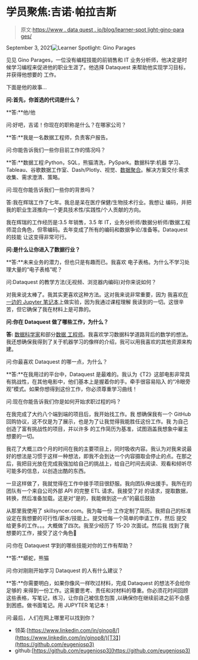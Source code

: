# 学员聚焦:吉诺·帕拉吉斯

> 原文:[https://www . data quest . io/blog/learner-spot light-gino-para ges/](https://www.dataquest.io/blog/learner-spotlight-gino-parages/)

September 3, 2021![Learner Spotlight: Gino Parages](../Images/b88a232410dd9c7ace64e666bec0d73e.png)

见见 Gino Parages，一位没有编程技能的前销售和 IT 业务分析师，他决定是时候学习编程来促进他的职业生涯了。他选择 Dataquest 来帮助他实现学习目标，并获得他想要的
工作。

下面是他的故事…

**问:首先，你首选的代词是什么？**

**答:**他/他

问:好吧，吉诺！你现在的职称是什么？在哪家公司？

**答:**我是一名数据工程师，负责客户报告。

问:你能告诉我们一些你目前工作的情况吗？

**答:**数据工程:Python，SQL，熊猫清洗，PySpark。数据科学:机器
学习、Tableau、谷歌数据工作室、Dash/Plotly、视觉、[数据聚合](https://app.dataquest.io/m/343)。解决方案交付:需求收集、需求澄清、策略。

问:现在你能告诉我们一些你的背景吗？

答:我在辉瑞工作了七年。我总是呆在医疗保健/生物技术行业。我想让
编码，并把我的职业生涯推向一个更具技术性/实践性/个人贡献的方向。

我在辉瑞的工作经历是:3.5 年销售，3.5 年 IT，业务分析师/数据分析师/数据工程师混合角色，但零编码。去年变成了所有的编码和数据争论/准备等。Dataquest 的技能
让这变得非常可行。

**问:是什么让你进入了数据行业？**

**答:**未来业务的潜力，但也只是有趣而已。我喜欢
电子表格。为什么不学习处理大量的“电子表格”呢？

问:Dataquest 的教学方法(无视频、浏览器内编码)对你来说如何？

对我来说太棒了。我其实更喜欢这种方法。这对我来说非常重要，因为
我喜欢[在一边的 Jupyter 笔记本](https://app.dataquest.io/m/349)上做实验，因为我通过课程理解
我读到的一切。这很辛苦，但它确保了我在材料上是可靠的。

**问:你在 Dataquest 做了哪些工作，为什么？**

**答:** [数据科学家](https://www.dataquest.io/path/data-scientist/)和部分[数据
工程师](https://www.dataquest.io/path/data-engineer/)。我喜欢学习数据科学道路背后的数学的想法。我还想确保我得到了关于机器学习的像样的介绍，我可以用我喜欢的其他资源来构建。

问:你最喜欢 Dataquest 的哪一点，为什么？

**答:**在我用过的平台中，Dataquest 是最难的。我认为《T2》这部电影非常具有挑战性，在其他电影中，他们基本上是握着你的手。牵手很容易陷入
的“冷眼旁观”模式。如果你想得到这份工作，你必须尊重学习曲线！

问:现在你能告诉我们你是如何开始求职过程的吗？

在我完成了大约八个端到端的项目后，我开始找工作。我
想确保我有一个 GitHub 回购协议，这不仅是为了展示，也是为了让我觉得我能胜任这份工作。我
为自己创造了富有挑战性的项目，并以许多
的工作简历为基准，试图涵盖我想象中雇主想要的一切。

我花了大概三四个月的时间在我的主要项目上，同时吸收内容。我认为对我来说最好的想法是习惯于这样一种想法，即我不会到达一个内容摄取会停止的点。在那之后，我把目光放在完成我强加给自己的挑战上，给自己时间去阅读、观看和倾听尽可能多的信息，以创造出酷的东西。

一旦这样做了，我就觉得在工作中接手项目很舒服。我向团队伸出援手。我所在的团队有一个来自公司外部 API 的完整 ETL 请求。我接受了对
的请求，提取数据，转换，然后准备加载。这是对“是的，我能做到这一点”的最后鼓励

从那里我使用了 skillsyncer.com。我为每一份
工作定制了简历。我把自己的标准设定在我想要的可行性/薪水/技能上。提交给每一个简单的申请工作，然后
提交给更多的工作。。。大概做了四次。我至少经历了 15-20 次面试。然后我
找到了我想要的工作，接受了这个角色🙂

问:你在 Dataquest 学到的哪些技能对你的工作有帮助？

**答:**蟒蛇，熊猫

问:你对刚刚开始学习 Dataquest 的人有什么建议？

**答:**你需要明白，如果你像风一样吹过材料，完成 Dataquest 的想法不会给你足够的
来得到一份工作。这需要思考、责任和对材料的尊重。你必须花时间回顾这些表格，写笔记，练习，让你自己被信息包围
,以确保你在继续前进之前不会感到困惑。做书面笔记。用 JUPYTER 笔记本！

问:最后，人们在网上哪里可以找到你？

*   领英:[https://www.linkedin.com/in/ginop8/](https://www.linkedin.com/in/ginop8/)[T3】](https://github.com/eugeniosp3)
*   github:[https://github.com/eugeniosp3](https://github.com/eugeniosp3)